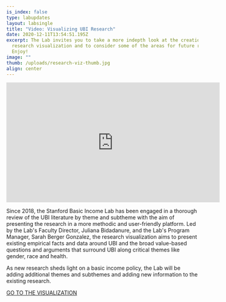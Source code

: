 ```yaml
---
is_index: false
type: labupdates
layout: labsingle
title: "Video: Visualizing UBI Research"
date: 2020-12-11T13:54:51.195Z
excerpt: The Lab invites you to take a more indepth look at the creation of the
  research visualization and to consider some of the areas for future research!
  Enjoy!
image: ""
thumb: /uploads/research-viz-thumb.jpg
align: center
---
```

<div class="videoWrapper">
<iframe width="560" height="315" src="https://www.youtube.com/embed/tcPJ2KUb35g" frameborder="0" allow="accelerometer; autoplay; clipboard-write; encrypted-media; gyroscope; picture-in-picture" allowfullscreen></iframe>
</div>

Since 2018, the Stanford Basic Income Lab has been engaged in a thorough review of the UBI literature by theme and subtheme with the aim of presenting the research in a more methodic and user-friendly platform. Led by the Lab's Faculty Director, Juliana Bidadanure, and the Lab's Program Manager, Sarah Berger Gonzalez, the research visualization aims to present existing empirical facts and data around UBI and the broad value-based questions and arguments that surround UBI along critical themes like gender, race and health. 

As new research sheds light on a basic income policy, the Lab will be adding additional themes and subthemes and adding new information to the existing research. 

<div class="w-100 d-flex flex-column justify-content-center btn-w-bg mt-4" style="background-image: url('/images/backgrounds/network-viz-bg.jpg'); background-size: cover; background-position: center;">
  <div class="bg-overlay">
      <a class="d-flex justify-content-center align-items-center btn btn-primary mx-auto my-12 py-4" href="/research/ubi-visualization/">GO TO THE VISUALIZATION</a>
  </div>  
</div>

